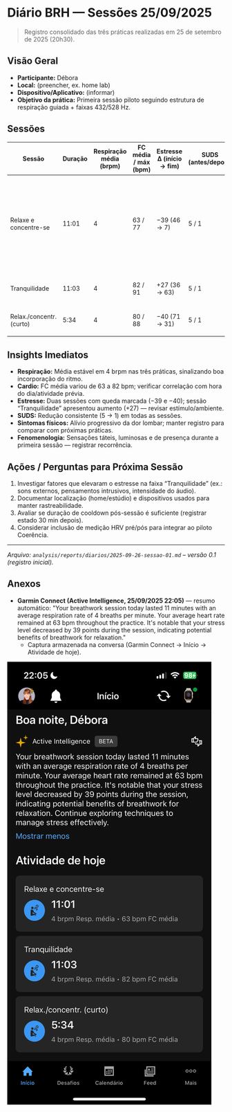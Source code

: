 # Diário BRH — Sessões 25/09/2025

> Registro consolidado das três práticas realizadas em 25 de setembro de 2025 (20h30).

## Visão Geral

- **Participante:** Débora
- **Local:** (preencher, ex. home lab)
- **Dispositivo/Aplicativo:** (informar)
- **Objetivo da prática:** Primeira sessão piloto seguindo estrutura de respiração guiada + faixas 432/528 Hz.

## Sessões

| Sessão | Duração | Respiração média (brpm) | FC média / máx (bpm) | Estresse Δ (início → fim) | SUDS (antes/depois) | Dor (antes → depois) | Humor (antes → depois) | Observações-chave |
| --- | --- | --- | --- | --- | --- | --- | --- | --- |
| Relaxe e concentre-se | 11:01 | 4 | 63 / 77 | −39 (46 → 7) | 5 / 1 | Cervical/lombar → apenas cervical leve | Neutro → neutro (bom) | Flash de luz branca; sensação de toque; percepção de presença; fluxo de informações pelo topo da cabeça; importância do exercício respiratório. |
| Tranquilidade | 11:03 | 4 | 82 / 91 | +27 (36 → 63) | 5 / 1 | Cervical/lombar → apenas cervical leve | Neutro → neutro (bom) | (Notas adicionais a preencher) |
| Relax./concentr. (curto) | 5:34 | 4 | 80 / 88 | −40 (71 → 31) | 5 / 1 | Cervical/lombar → apenas cervical leve | Neutro → neutro (bom) | (Notas adicionais a preencher) |

## Insights Imediatos

- **Respiração:** Média estável em 4 brpm nas três práticas, sinalizando boa incorporação do ritmo.
- **Cardio:** FC média variou de 63 a 82 bpm; verificar correlação com hora do dia/atividade prévia.
- **Estresse:** Duas sessões com queda marcada (−39 e −40); sessão “Tranquilidade” apresentou aumento (+27) — revisar estímulo/ambiente.
- **SUDS:** Redução consistente (5 → 1) em todas as sessões.
- **Sintomas físicos:** Alívio progressivo da dor lombar; manter registro para comparar com próximas práticas.
- **Fenomenologia:** Sensações táteis, luminosas e de presença durante a primeira sessão — registrar recorrência.

## Ações / Perguntas para Próxima Sessão

1. Investigar fatores que elevaram o estresse na faixa “Tranquilidade” (ex.: sons externos, pensamentos intrusivos, intensidade do áudio).
2. Documentar localização (home/estúdio) e dispositivos usados para manter rastreabilidade.
3. Avaliar se duração de cooldown pós-sessão é suficiente (registrar estado 30 min depois).
4. Considerar inclusão de medição HRV pré/pós para integrar ao piloto Coerência.

---

*Arquivo: `analysis/reports/diarios/2025-09-26-sessao-01.md` – versão 0.1 (registro inicial).* 

## Anexos

- **Garmin Connect (Active Intelligence, 25/09/2025 22:05)** — resumo automático: "Your breathwork session today lasted 11 minutes with an average respiration rate of 4 breaths per minute. Your average heart rate remained at 63 bpm throughout the practice. It's notable that your stress level decreased by 39 points during the session, indicating potential benefits of breathwork for relaxation."
    - Captura armazenada na conversa (Garmin Connect → Início → Atividade de hoje).

![Garmin Connect](2025-09-26-garmin.png)

